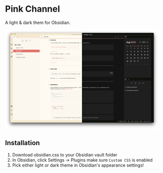 # Pink Channel

A light & dark them for Obsidian.

![Screenshot](screenshot.png)

## Installation

1. Download obsidian.css to your Obsidian vault folder
2. In Obsidian, click Settings -> Plugins make sure `Custom CSS` is enabled
3. Pick either light or dark theme in Obsidian's appearance settings!